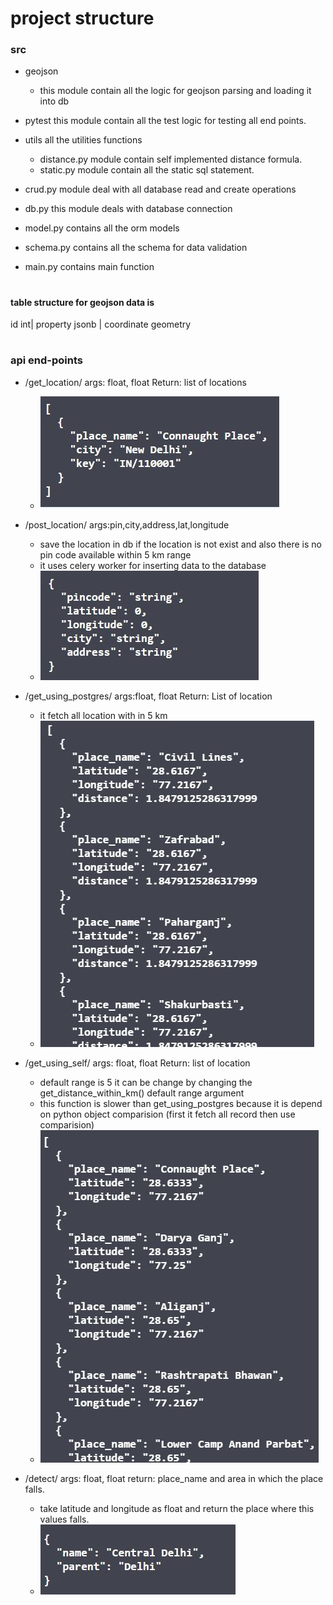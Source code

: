 # project structure
 ### src
 * geojson
    * this module contain all the logic for geojson parsing and loading it into 
    db
 * pytest this module contain all the test logic for testing all end points.
 
 * utils all the utilities functions
    * distance.py module contain self implemented distance 
    formula.
    * static.py module contain all the static sql statement.
 
 * crud.py module deal with all database read and create operations
 * db.py this module deals with database connection
 * model.py contains all the orm models
 * schema.py contains all the schema for data validation
 * main.py contains main function
 # ##################################################################
 #### table structure for geojson data is
 id int| property jsonb | coordinate geometry
 
 # ##############################################################
 
 ### api end-points
 * /get_location/ args: float, float Return: list of locations
    * ![alt text](https://raw.githubusercontent.com/surajnai567/test/master/img/getloc.JPG)
 
 * /post_location/ args:pin,city,address,lat,longitude
    * save the location in db if the location is not exist and also there is
    no pin code available within 5 km range
    * it uses celery worker for inserting data to the database
    * ![alt text](https://raw.githubusercontent.com/surajnai567/test/master/img/postloc.JPG)
 
 * /get_using_postgres/ args:float, float Return: List of location
    * it fetch all location with in 5 km
    * ![alt text](https://raw.githubusercontent.com/surajnai567/test/master/img/getusingpost.JPG)
    
 * /get_using_self/ args: float, float Return: list of location
    * default range is 5 it can be change by changing the 
    get_distance_within_km() default range argument 
    * this function is slower than get_using_postgres because it is depend
    on python object comparision (first it fetch all record then use comparision)
    * ![alt text](https://raw.githubusercontent.com/surajnai567/test/master/img/getself.JPG)
    
  * /detect/ args: float, float return: place_name and area in which the place falls.
    * take latitude and longitude as float and return the place where this values falls.
    * ![alt text](https://raw.githubusercontent.com/surajnai567/test/master/img/detect.JPG)